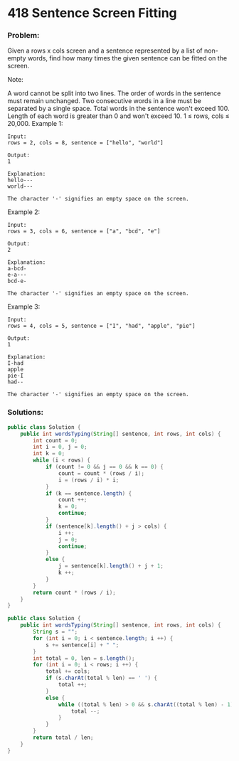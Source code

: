 # 418 Sentence Screen Fitting

### Problem:

Given a rows x cols screen and a sentence represented by a list of non-empty words, find how many times the given sentence can be fitted on the screen.

Note:

A word cannot be split into two lines.
The order of words in the sentence must remain unchanged.
Two consecutive words in a line must be separated by a single space.
Total words in the sentence won't exceed 100.
Length of each word is greater than 0 and won't exceed 10.
1 ≤ rows, cols ≤ 20,000.
Example 1:
```
Input:
rows = 2, cols = 8, sentence = ["hello", "world"]

Output: 
1

Explanation:
hello---
world---

The character '-' signifies an empty space on the screen.
```

Example 2:
```
Input:
rows = 3, cols = 6, sentence = ["a", "bcd", "e"]

Output: 
2

Explanation:
a-bcd- 
e-a---
bcd-e-

The character '-' signifies an empty space on the screen.
```

Example 3:
```
Input:
rows = 4, cols = 5, sentence = ["I", "had", "apple", "pie"]

Output: 
1

Explanation:
I-had
apple
pie-I
had--

The character '-' signifies an empty space on the screen.
```

### Solutions:

```java
public class Solution {
    public int wordsTyping(String[] sentence, int rows, int cols) {
        int count = 0;
        int i = 0, j = 0;
        int k = 0;
        while (i < rows) {
            if (count != 0 && j == 0 && k == 0) {
                count = count * (rows / i);
                i = (rows / i) * i; 
            }
            if (k == sentence.length) {
                count ++;
                k = 0;
                continue;
            }
            if (sentence[k].length() + j > cols) {
                i ++;
                j = 0;
                continue;
            }
            else {
                j = sentence[k].length() + j + 1;
                k ++;
            }
        }
        return count * (rows / i);
    }
}
```

```java
public class Solution {
    public int wordsTyping(String[] sentence, int rows, int cols) {
        String s = "";
        for (int i = 0; i < sentence.length; i ++) {
            s += sentence[i] + " ";
        }
        int total = 0, len = s.length();
        for (int i = 0; i < rows; i ++) {
            total += cols;
            if (s.charAt(total % len) == ' ') {
                total ++;
            }
            else {
                while ((total % len) > 0 && s.charAt((total % len) - 1) != ' ') {
                    total --;
                }
            }
        }
        return total / len;
    }
}
```